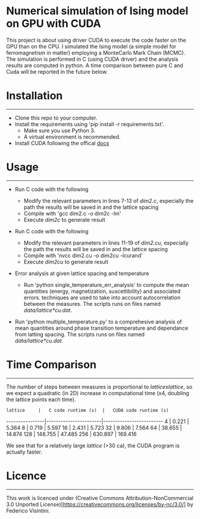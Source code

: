 # Numerical simulation of Ising model on GPU with CUDA

This project is about using driver CUDA to execute the code faster on the GPU than on the CPU.
I simulated the Ising model (a simple model for ferromagnetism in matter) employing a MonteCarlo Mark Chain (MCMC).
The simulation is performed in C (using CUDA driver) and the analysis results are computed in python.
A time comparison between pure C and Cuda will be reported in the future below.

# Installation
----------------------

* Clone this repo to your computer.
* Install the requirements using 'pip install -r requirements.txt'.
    * Make sure you use Python 3.
    * A virtual environment is recommended.
* Install CUDA following the offical [docs](https://docs.nvidia.com/cuda/cuda-installation-guide-linux/index.html)

# Usage
-----------------------

* Run C code with the following
    * Modify the relevant parameters in lines 7-13 of *dim2.c*, expecially the path the results will be saved in and the lattice spacing
    * Compile with 'gcc dim2.c -o dim2c -lm'
    * Execute *dim2c* to generate result

* Run C code with the following
    * Modify the relevant parameters in lines 11-19 of *dim2.cu*, expecially the path the results will be saved in and the lattice spacing
    * Compile with 'nvcc dim2.cu -o dim2cu -lcurand'
    * Execute *dim2cu* to generate result

* Error analysis at given lattice spacing and temperature
    * Run 'python single_temperature_err_analysis' to compute the mean quantities (energy, magnetization, suscettibility) and associated errors.
        techniques are used to take into account autocorrelation between the measures.
        The scripts runs on files named *data/lattice\*cu.dat*.
* Run 'python multiple_temperature.py' to a comprehesive analysis of mean quantities around phase transition temperature and dependance from latting spacing.
    The scripts runs on files named *data/lattice\*cu.dat*.

# Time Comparison
----------------------
The number of steps between measures is proportional to *lattice*x*lattice*,
so we expect a quadratic (in 2D) increase in computational time
(x4, doubling the lattice points each time).

    lattice     |   C code runtime (s)  |   CUDA code runtime (s)
----------------|-----------------------|-------------------------
        4       |         0.221         |            5.364
        8       |         0.719         |            5.597
        16      |         2.431         |            5.723
        32      |         9.806         |            7.564
        64      |        38.655         |           14.874
        128     |       148.755         |           47.485
        256     |       630.897         |          169.416

We see that for a relatively large *lattice* (>30 ca), the CUDA program is actually faster.


# Licence
----------------------
This work is licenced under (Creative Commons Attribution-NonCommercial 3.0 Unported License)[https://creativecommons.org/licenses/by-nc/3.0/]
by Federico Visintini.
